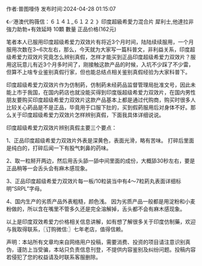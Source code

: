 <p>作者:普图嚎侍 发布时间:2024-04-28 01:15:07</p>
<p>《✅港澳代购薇信：６１４１_６１２２ 》印度超級希愛力混合片 犀利士,他達拉非 強力助勃+有效延時 10顆 數量 正品价格(162元) </p>
									<p>笔者本人已服用印度超级希爱力双效片有将近3个月时间，陆陆续续服用，一个月服用次数在3~6次左右，那么，今天就为大家写一篇科普文，非利益关系，印度超级希爱力双效片究竟怎么辨别真假，怎样才能买到正品印度超级希爱力双效片？服用这玩意儿有近3个月多时间了，刚接触这款产品的时候，入坑不少踩了不少雷，但算不上啥专业鉴别真假行家，但也能总结点相关鉴别真假经验为大家科普下。</p><p></p><p></p><p>印度超级希爱力双效片作为仿制葯，仿制葯未经葯品监督管理局批准文号，因此未能上市于我国，在国内葯店也就没能买得到印度版超级希爱力双效片，在国内男性朋友要购买印度超级希爱力双效片这款产品基本上都是通过代购商，购买时很多人比较关心葯品是不是正品，毕竟用于口服下肚的，买到假葯服用后对身体不好。那么关于印度超级希爱力双效片怎样辨别真假，下面我具体详细说说。</p><p></p><p>印度超级希爱力双效片辨别真假主要三个要点：</p><p>1、正品印度超级希爱力双效片外表是深黄色，表面光滑，略有苦味。 打碎后里面是纯白的，打碎后闻一下有股气刺鼻的药味。</p><p>2、取一粒掰开两边，然后用舌头舔一舔中间里面的成份，大概舔30秒左右，要是正品稍等一会舌头会有麻木感现象。</p><p>3、正品印度超级希爱力双效片每一板/10粒装当中有4～7粒葯丸表面详细标明“SRPL”字母。</p><p>4、国内生产的劣质产品外表粗糙，颜色浅。 因为劣质产品一般都是用淀粉和小麦粉做的，所以含在嘴里不管多久还是完全溶解掉，舌头都不会有麻木感现象。</p><p>以上是印度双效希爱力价格相关信息讲解，如有想了解很多关于印度仿制藥，欢迎与我取得联系，〖订购微信:〗七年老店，值得信赖。</p>				声明：本站所有文章均来自网络用户投稿，需要消费、投资的项目请注意识别真伪，谨防上当受骗，本站只负责信息刊登，不提供内容鉴别及纠纷问题。投稿内容若侵犯了您的权益请及时联系客服删除。				
